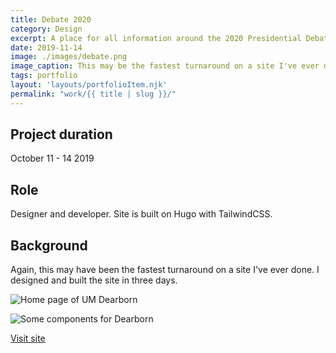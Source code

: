 ```yaml
---
title: Debate 2020
category: Design
excerpt: A place for all information around the 2020 Presidential Debate.
date: 2019-11-14
image: ./images/debate.png
image_caption: This may be the fastest turnaround on a site I've ever done. I designed and built the site in three days.
tags: portfolio
layout: 'layouts/portfolioItem.njk'
permalink: "work/{{ title | slug }}/"
---
```

## Project duration

October 11 - 14 2019

## Role

Designer and developer. Site is built on Hugo with TailwindCSS.

## Background

Again, this may have been the fastest turnaround on a site I've ever done. I designed and built the site in three days.

![Home page of UM Dearborn](/images/work/debate2020-home.jpg)

![Some components for Dearborn](/images/work/debate2020-about.jpg)

[Visit site](https://debate2020.umich.edu/)